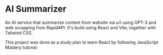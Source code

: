 # AI Summarizer

An AI service that summarize content from website via url using GPT-3 and web scrapping from RapidAPI. It's build using React and Vite, together with Tailwind CSS.

This project was done as a study plan to learn React by following JavaScript Mastery tutorial.
